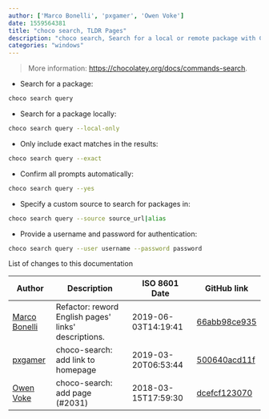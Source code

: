 ```yaml
---
author: ['Marco Bonelli', 'pxgamer', 'Owen Voke']
date: 1559564381
title: "choco search, TLDR Pages"
description: "choco search, Search for a local or remote package with Chocolatey."
categories: "windows"
---
```

> More information: <https://chocolatey.org/docs/commands-search>.

- Search for a package:

```bash
choco search query
```

- Search for a package locally:

```bash
choco search query --local-only
```

- Only include exact matches in the results:

```bash
choco search query --exact
```

- Confirm all prompts automatically:

```bash
choco search query --yes
```

- Specify a custom source to search for packages in:

```bash
choco search query --source source_url|alias
```

- Provide a username and password for authentication:

```bash
choco search query --user username --password password
```
List of changes to this documentation


Author | Description | ISO 8601 Date | GitHub link
------|-----|-----|-----
[Marco Bonelli](mailto:marco@mebeim.net) | Refactor: reword English pages' links' descriptions. | 2019-06-03T14:19:41 | [66abb98ce935](https://github.com/tldr-pages/tldr/commit/66abb98ce935c0f4516bf30c4d6da72180d5a3ab)
[pxgamer](mailto:owzie123@gmail.com) | choco-search: add link to homepage | 2019-03-20T06:53:44 | [500640acd11f](https://github.com/tldr-pages/tldr/commit/500640acd11f076d6b2d69742e2f0e8b3e26cb24)
[Owen Voke](mailto:owzie123@gmail.com) | choco-search: add page (#2031) | 2018-03-15T17:59:30 | [dcefcf123070](https://github.com/tldr-pages/tldr/commit/dcefcf12307006b501d985c84eaa10dcd080a1c6)

